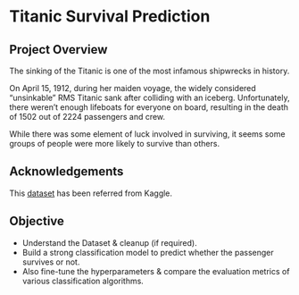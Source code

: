 # Titanic Survival Prediction

## Project Overview
<p>
The sinking of the Titanic is one of the most infamous shipwrecks in history.
</p>
<p>
On April 15, 1912, during her maiden voyage, the widely considered “unsinkable” RMS Titanic sank after colliding with an iceberg. Unfortunately, there weren’t enough lifeboats for everyone on board, resulting in the death of 1502 out of 2224 passengers and crew.
</p>
<p>
While there was some element of luck involved in surviving, it seems some groups of people were more likely to survive than others.
</p>

## Acknowledgements
This [dataset](https://www.kaggle.com/c/titanic/data) has been referred from Kaggle.

## Objective
- Understand the Dataset & cleanup (if required).
- Build a strong classification model to predict whether the passenger survives or not.
- Also fine-tune the hyperparameters & compare the evaluation metrics of various classification algorithms.
